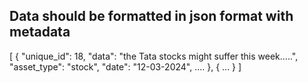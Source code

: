 ## Data should be formatted in json format with metadata 

[
    {
        "unique_id": 18,
        "data": "the Tata stocks might suffer this week.....",
        "asset_type": "stock",
        "date": "12-03-2024",
        ....
    },
    {
        ...
    }
]